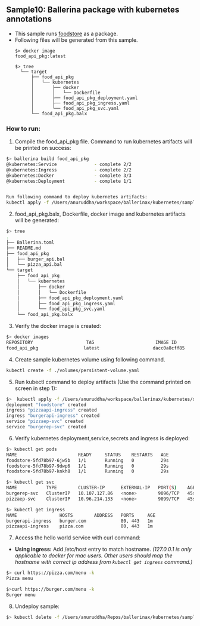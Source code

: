 ## Sample10: Ballerina package with kubernetes annotations

- This sample runs [foodstore](../sample4) as a package.   
- Following files will be generated from this sample.
    ``` 
    $> docker image
    food_api_pkg:latest
    
    $> tree
      └── target
          ├── food_api_pkg
          │   └── kubernetes
          │       ├── docker
          │       │   └── Dockerfile
          │       ├── food_api_pkg_deployment.yaml
          │       ├── food_api_pkg_ingress.yaml
          │       └── food_api_pkg_svc.yaml
          └── food_api_pkg.balx
  
    ```
### How to run:

1. Compile the  food_api_pkg file. Command to run kubernetes artifacts will be printed on success:
```bash
$> ballerina build food_api_pkg
@kubernetes:Service 			 - complete 2/2
@kubernetes:Ingress 			 - complete 2/2
@kubernetes:Docker 			     - complete 3/3
@kubernetes:Deployment 			 - complete 1/1


Run following command to deploy kubernetes artifacts:
kubectl apply -f /Users/anuruddha/workspace/ballerinax/kubernetes/samples/sample10/target/food_api_pkg/kubernetes/
```

2. food_api_pkg.balx, Dockerfile, docker image and kubernetes artifacts will be generated: 
```bash
$> tree
.
├── Ballerina.toml
├── README.md
├── food_api_pkg
│   ├── burger_api.bal
│   └── pizza_api.bal
└── target
    ├── food_api_pkg
    │   └── kubernetes
    │       ├── docker
    │       │   └── Dockerfile
    │       ├── food_api_pkg_deployment.yaml
    │       ├── food_api_pkg_ingress.yaml
    │       └── food_api_pkg_svc.yaml
    └── food_api_pkg.balx

```

3. Verify the docker image is created:
```bash
$> docker images
REPOSITORY                    TAG                       IMAGE ID            CREATED              SIZE
food_api_pkg                 latest                    dacc0a8cff85        About a minute ago   122MB
```

4. Create sample kubernetes volume using following command.
 ```bash
kubectl create -f ./volumes/persistent-volume.yaml
```

5. Run kubectl command to deploy artifacts (Use the command printed on screen in step 1):
```bash
$>  kubectl apply -f /Users/anuruddha/workspace/ballerinax/kubernetes/samples/sample10/target/food_api_pkg/kubernetes/
deployment "foodstore" created
ingress "pizzaapi-ingress" created
ingress "burgerapi-ingress" created
service "pizzaep-svc" created
service "burgerep-svc" created
```

6. Verify kubernetes deployment,service,secrets and ingress is deployed:
```bash
$> kubectl get pods
NAME                       READY     STATUS    RESTARTS   AGE
foodstore-5fd78b97-6jw5b   1/1       Running   0          29s
foodstore-5fd78b97-9dwp6   1/1       Running   0          29s
foodstore-5fd78b97-knkh8   1/1       Running   0          29s

$> kubectl get svc
NAME           TYPE        CLUSTER-IP      EXTERNAL-IP   PORT(S)    AGE
burgerep-svc   ClusterIP   10.107.127.86   <none>        9096/TCP   45s
pizzaep-svc    ClusterIP   10.96.214.133   <none>        9099/TCP   45s

$> kubectl get ingress
NAME                HOSTS        ADDRESS   PORTS     AGE
burgerapi-ingress   burger.com             80, 443   1m
pizzaapi-ingress    pizza.com              80, 443   1m

```

7. Access the hello world service with curl command:

- **Using ingress:**
Add /etc/host entry to match hostname. 
_(127.0.0.1 is only applicable to docker for mac users. Other users should map the hostname with correct ip address 
from `kubectl get ingress` command.)_

```bash
$> curl https://pizza.com/menu -k
Pizza menu

$>curl https://burger.com/menu -k
Burger menu
```

8. Undeploy sample:
```bash
$> kubectl delete -f /Users/anuruddha/Repos/ballerinax/kubernetes/samples/sample9/kubernetes/

```
